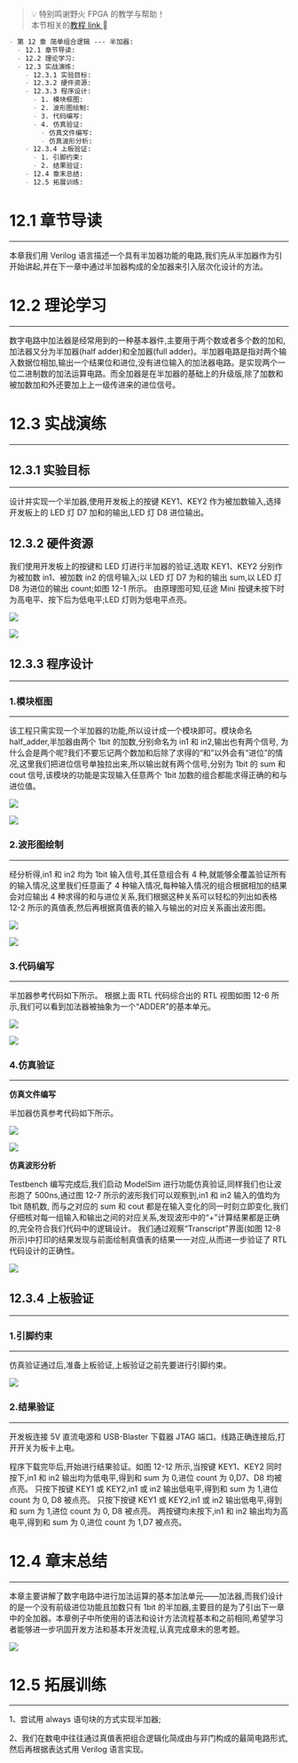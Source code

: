 > 💡 特别鸣谢野火 FPGA 的教学与帮助！  
> 本节相关的[教程 link ](https://www.bilibili.com/video/BV17z411i7er?p=9&vd_source=237e295a40d7aaea043ead8c0d2c78ab)📌

```markdown
- 第 12 章 简单组合逻辑 --- 半加器:
  - 12.1 章节导读:
  - 12.2 理论学习:
  - 12.3 实战演练:
    - 12.3.1 实验目标:
    - 12.3.2 硬件资源:
    - 12.3.3 程序设计:
      - 1. 模块框图:
      - 2. 波形图绘制:
      - 3. 代码编写:
      - 4. 仿真验证:
        - 仿真文件编写:
        - 仿真波形分析:
    - 12.3.4 上板验证:
      - 1. 引脚约束:
      - 2. 结果验证:
    - 12.4 章末总结:
    - 12.5 拓展训练:
```

# 12.1 章节导读

---

本章我们用 Verilog 语言描述一个具有半加器功能的电路,我们先从半加器作为引开始讲起,并在下一章中通过半加器构成的全加器来引入层次化设计的方法。

# 12.2 理论学习

---

数字电路中加法器是经常用到的一种基本器件,主要用于两个数或者多个数的加和, 加法器又分为半加器(half adder)和全加器(full adder)。半加器电路是指对两个输入数据位相加,输出一个结果位和进位,没有进位输入的加法器电路。是实现两个一位二进制数的加法运算电路。而全加器是在半加器的基础上的升级版,除了加数和被加数加和外还要加上上一级传进来的进位信号。

# 12.3 实战演练

---

## 12.3.1 实验目标

---

设计并实现一个半加器,使用开发板上的按键 KEY1、KEY2 作为被加数输入,选择开发板上的 LED 灯 D7 加和的输出,LED 灯 D8 进位输出。

## 12.3.2 硬件资源

我们使用开发板上的按键和 LED 灯进行半加器的验证,选取 KEY1、KEY2 分别作为被加数 in1、被加数 in2 的信号输入;以 LED 灯 D7 为和的输出 sum,以 LED 灯 D8 为进位的输出 count;如图 12-1 所示。
由原理图可知,征途 Mini 按键未按下时为高电平、按下后为低电平;LED 灯则为低电平点亮。

![](https://bu.dusays.com/2023/09/29/6516d2c1cd328.png)

![](https://bu.dusays.com/2023/09/29/6516d2c2bed6d.png)

## 12.3.3 程序设计

---

### 1.**模块框图**

---

该工程只需实现一个半加器的功能,所以设计成一个模块即可。模块命名 half_adder,半加器由两个 1bit 的加数,分别命名为 in1 和 in2,输出也有两个信号, 为什么会是两个呢?我们不要忘记两个数加和后除了求得的“和”以外会有“进位”的情况,这里我们把进位信号单独拉出来,所以输出就有两个信号,分别为 1bit 的 sum 和 cout 信号,该模块的功能是实现输入任意两个 1bit 加数的组合都能求得正确的和与进位值。

![](https://bu.dusays.com/2023/09/29/6516d2c397475.png)

![](https://bu.dusays.com/2023/09/29/6516d2c4882c1.png)

### 2.**波形图绘制**

---

经分析得,in1 和 in2 均为 1bit 输入信号,其任意组合有 4 种,就能够全覆盖验证所有的输入情况,这里我们任意画了 4 种输入情况,每种输入情况的组合根据相加的结果会对应输出 4 种求得的和与进位关系,我们根据这种关系可以轻松的列出如表格 12-2 所示的真值表,然后再根据真值表的输入与输出的对应关系画出波形图。

![](https://bu.dusays.com/2023/09/29/6516d2c56082d.png)

![](https://bu.dusays.com/2023/09/29/6516d2c6455f9.png)

### 3.**代码编写**

---

半加器参考代码如下所示。
根据上面 RTL 代码综合出的 RTL 视图如图 12-6 所示,我们可以看到加法器被抽象为一个“ADDER”的基本单元。

![](https://bu.dusays.com/2023/09/29/6516d2c8cbca4.png)

![](https://bu.dusays.com/2023/09/29/6516d2c9aaf8f.png)

### 4.仿真验证

---

**仿真文件编写**

半加器仿真参考代码如下所示。

![](https://bu.dusays.com/2023/09/29/6516d2ca80aa5.png)

![](https://bu.dusays.com/2023/09/29/6516d2cb68a76.png)

**仿真波形分析**

Testbench 编写完成后,我们启动 ModelSim 进行功能仿真验证,同样我们也让波形跑了 500ns,通过图 12-7 所示的波形我们可以观察到,in1 和 in2 输入的值均为 1bit 随机数, 而与之对应的 sum 和 cout 都是在输入变化的同一时刻立即变化,我们仔细核对每一组输入和输出之间的对应关系,发现波形中的“+”计算结果都是正确的,完全符合我们代码中的逻辑设计。
我们通过观察“Transcript”界面(如图 12-8 所示)中打印的结果发现与前面绘制真值表的结果一一对应,从而进一步验证了 RTL 代码设计的正确性。

![](https://bu.dusays.com/2023/09/29/6516d2cc58e9a.png)

## 12.3.4 上板验证

---

### 1.**引脚约束**

---

仿真验证通过后,准备上板验证,上板验证之前先要进行引脚约束。

![](https://bu.dusays.com/2023/09/29/6516d2cea4ea9.png)

### 2.**结果验证**

---

开发板连接 5V 直流电源和 USB-Blaster 下载器 JTAG 端口。线路正确连接后,打开开关为板卡上电。

程序下载完毕后,开始进行结果验证。如图 12-12 所示,当按键 KEY1、KEY2 同时按下,in1 和 in2 输出均为低电平,得到和 sum 为 0,进位 count 为 0,D7、D8 均被点亮。
只按下按键 KEY1 或 KEY2,in1 或 in2 输出低电平,得到和 sum 为 1,进位 count 为 0, D8 被点亮。
只按下按键 KEY1 或 KEY2,in1 或 in2 输出低电平,得到和 sum 为 1,进位 count 为 0, D8 被点亮。
两按键均未按下,in1 和 in2 输出均为高电平,得到和 sum 为 0,进位 count 为 1,D7 被点亮。

# 12.4 章末总结

---

本章主要讲解了数字电路中进行加法运算的基本加法单元——加法器,而我们设计的是一个没有前级进位功能且加数只有 1bit 的半加器,主要目的是为了引出下一章中的全加器。本章例子中所使用的语法和设计方法流程基本和之前相同,希望学习者能够进一步巩固开发方法和基本开发流程,认真完成章末的思考题。

![](https://bu.dusays.com/2023/09/29/6516d2cf7a3a4.png)

# 12.5 拓展训练

---

1、尝试用 always 语句块的方式实现半加器;

2、我们在数电中往往通过真值表把组合逻辑化简成由与非门构成的最简电路形式,然后再根据表达式用 Verilog 语言实现。
